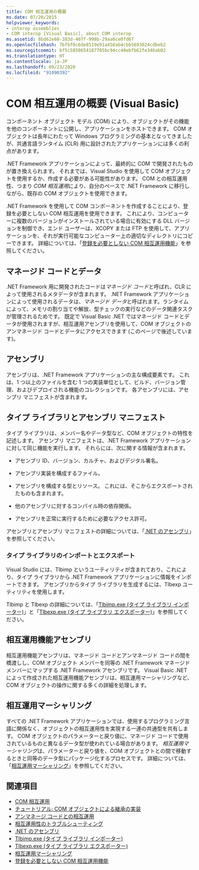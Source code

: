 ```yaml
---
title: COM 相互運用の概要
ms.date: 07/20/2015
helpviewer_keywords:
- interop assemblies
- COM interop [Visual Basic], about COM interop
ms.assetid: 8bd62e68-383d-407f-998b-29aa0ce0fd67
ms.openlocfilehash: 7bfbf0c6de8519e91a458ab4cbb5693024cdbeb2
ms.sourcegitcommit: bf5c5850654187705bc94cc40ebfb62fe346ab02
ms.translationtype: HT
ms.contentlocale: ja-JP
ms.lasthandoff: 09/23/2020
ms.locfileid: "91090392"
---
```

# <a name="introduction-to-com-interop-visual-basic"></a>COM 相互運用の概要 (Visual Basic)

コンポーネント オブジェクト モデル (COM) により、オブジェクトがその機能を他のコンポーネントに公開し、アプリケーションをホストできます。 COM オブジェクトは長年にわたって Windows プログラミングの基本となってきましたが、共通言語ランタイム (CLR) 用に設計されたアプリケーションには多くの利点があります。  
  
 .NET Framework アプリケーションによって、最終的に COM で開発されたものが置き換えられます。 それまでは、Visual Studio を使用して COM オブジェクトを使用するか、作成する必要がある可能性があります。 COM との相互運用性、つまり *COM 相互運用*により、自分のペースで .NET Framework に移行しながら、既存の COM オブジェクトを使用できます。  
  
 .NET Framework を使用して COM コンポーネントを作成することにより、登録を必要としない COM 相互運用を使用できます。 これにより、コンピューターに複数のバージョンがインストールされている場合に有効にする DLL バージョンを制御でき、エンド ユーザーは、XCOPY または FTP を使用して、アプリケーションを、それが実行可能なコンピューター上の適切なディレクトリにコピーできます。 詳細については、「[登録を必要としない COM 相互運用機能](../../../framework/interop/registration-free-com-interop.md)」を参照してください。  
  
## <a name="managed-code-and-data"></a>マネージド コードとデータ  

 .NET Framework 用に開発されたコードは*マネージド コード*と呼ばれ、CLR によって使用されるメタデータが含まれます。 .NET Framework アプリケーションによって使用されるデータは、*マネージド データ*と呼ばれます。ランタイムによって、メモリの割り当てや解放、型チェックの実行などのデータ関連タスクが管理されるためです。 既定で Visual Basic .NET ではマネージド コードとデータが使用されますが、相互運用アセンブリを使用して、COM オブジェクトのアンマネージド コードとデータにアクセスできます (このページで後述しています)。  
  
## <a name="assemblies"></a>アセンブリ  

 アセンブリは、.NET Framework アプリケーションの主な構成要素です。 これは、1 つ以上のファイルを含む 1 つの実装単位として、ビルド、バージョン管理、およびデプロイされる機能のコレクションです。 各アセンブリには、アセンブリ マニフェストが含まれます。  
  
## <a name="type-libraries-and-assembly-manifests"></a>タイプ ライブラリとアセンブリ マニフェスト  

 タイプ ライブラリは、メンバー名やデータ型など、COM オブジェクトの特性を記述します。 アセンブリ マニフェストは、.NET Framework アプリケーションに対して同じ機能を実行します。 それらには、次に関する情報が含まれます。  
  
- アセンブリ ID、バージョン、カルチャ、およびデジタル署名。  
  
- アセンブリ実装を構成するファイル。  
  
- アセンブリを構成する型とリソース。 これには、そこからエクスポートされたものも含まれます。  
  
- 他のアセンブリに対するコンパイル時の依存関係。  
  
- アセンブリを正常に実行するために必要なアクセス許可。  
  
 アセンブリとアセンブリ マニフェストの詳細については、「[.NET のアセンブリ](../../../standard/assembly/index.md)」を参照してください。  
  
### <a name="importing-and-exporting-type-libraries"></a>タイプ ライブラリのインポートとエクスポート  

 Visual Studio には、Tlbimp というユーティリティが含まれており、これにより、タイプ ライブラリから .NET Framework アプリケーションに情報をインポートできます。 アセンブリからタイプ ライブラリを生成するには、Tlbexp ユーティリティを使用します。  
  
 Tlbimp と Tlbexp の詳細については、「[Tlbimp.exe (タイプ ライブラリ インポーター)](../../../framework/tools/tlbimp-exe-type-library-importer.md)」と「[Tlbexp.exe (タイプ ライブラリ エクスポーター)](../../../framework/tools/tlbexp-exe-type-library-exporter.md)」を参照してください。  
  
## <a name="interop-assemblies"></a>相互運用機能アセンブリ  

 相互運用機能アセンブリは、マネージド コードとアンマネージド コードの間を橋渡しし、COM オブジェクト メンバーを同等の .NET Framework マネージド メンバーにマップする .NET Framework アセンブリです。 Visual Basic .NET によって作成された相互運用機能アセンブリは、相互運用マーシャリングなど、COM オブジェクトの操作に関する多くの詳細を処理します。  
  
## <a name="interoperability-marshaling"></a>相互運用マーシャリング  

 すべての .NET Framework アプリケーションでは、使用するプログラミング言語に関係なく、オブジェクトの相互運用性を実現する一連の共通型を共有します。 COM オブジェクトのパラメーターと戻り値に、マネージド コードで使用されているものと異なるデータ型が使われている場合があります。 *相互運用マーシャリング*は、パラメーターと戻り値を、COM オブジェクトとの間で移動するときと同等のデータ型にパッケージ化するプロセスです。 詳細については、「[相互運用マーシャリング](../../../framework/interop/interop-marshaling.md)」を参照してください。  
  
## <a name="see-also"></a>関連項目

- [COM 相互運用](index.md)
- [チュートリアル: COM オブジェクトによる継承の実装](walkthrough-implementing-inheritance-with-com-objects.md)
- [アンマネージ コードとの相互運用](../../../framework/interop/index.md)
- [相互運用性のトラブルシューティング](troubleshooting-interoperability.md)
- [.NET のアセンブリ](../../../standard/assembly/index.md)
- [Tlbimp.exe (タイプ ライブラリ インポーター)](../../../framework/tools/tlbimp-exe-type-library-importer.md)
- [Tlbexp.exe (タイプ ライブラリ エクスポーター)](../../../framework/tools/tlbexp-exe-type-library-exporter.md)
- [相互運用マーシャリング](../../../framework/interop/interop-marshaling.md)
- [登録を必要としない COM 相互運用機能](../../../framework/interop/registration-free-com-interop.md)
